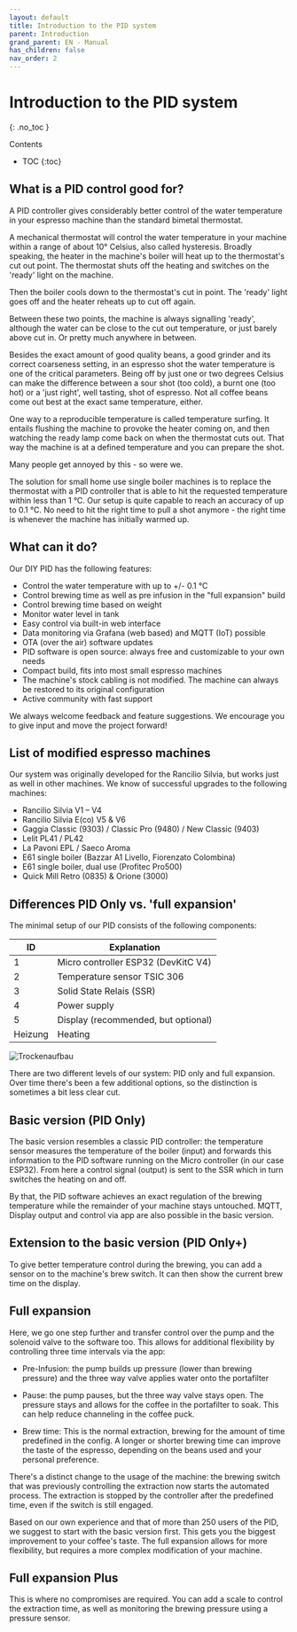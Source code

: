 ```yaml
---
layout: default
title: Introduction to the PID system
parent: Introduction
grand_parent: EN - Manual
has_children: false
nav_order: 2
---
```


# Introduction to the PID system
{: .no_toc }

Contents

* TOC
{:toc}


## What is a PID control good for?

A PID controller gives considerably better control of the water temperature in your espresso machine than the standard bimetal thermostat.

A mechanical thermostat will control the water temperature in your machine within a range of about 10° Celsius, also called hysteresis. Broadly speaking, the heater in the machine's boiler will heat up to the thermostat's cut out point. The thermostat shuts off the heating and switches on the 'ready' light on the machine.

Then the boiler cools down to the thermostat's cut in point. The 'ready' light goes off and the heater reheats up to cut off again.

Between these two points, the machine is always signalling 'ready', although the water can be close to the cut out temperature, or just barely above cut in. Or pretty much anywhere in between.

Besides the exact amount of good quality beans, a good grinder and its correct coarseness setting, in an espresso shot the water temperature is one of the critical parameters. Being off by just one or two degrees Celsius can make the difference between a sour shot (too cold), a burnt one (too hot) or a 'just right', well tasting, shot of espresso. Not all coffee beans come out best at the exact same temperature, either.

One way to a reproducible temperature is called temperature surfing. It entails flushing the machine to provoke the heater coming on, and then watching the ready lamp come back on when the thermostat cuts out. That way the machine is at a defined temperature and you can prepare the shot.

Many people get annoyed by this - so were we.

The solution for small home use single boiler machines is to replace the thermostat with a PID controller that is able to hit the requested temperature within less than 1 °C. Our setup is quite capable to reach an accuracy of up to 0.1 °C. No need to hit the right time to pull a shot anymore - the right time is whenever the machine has initially warmed up.


## What can it do?

Our DIY PID has the following features:

* Control the water temperature with up to +/- 0.1 °C
* Control brewing time as well as pre infusion in the "full expansion" build
* Control brewing time based on weight
* Monitor water level in tank
* Easy control via built-in web interface
* Data monitoring via Grafana (web based) and MQTT (IoT) possible
* OTA (over the air) software updates
* PID software is open source: always free and customizable to your own needs
* Compact build, fits into most small espresso machines
* The machine's stock cabling is not modified. The machine can always be restored to its original configuration
* Active community with fast support

We always welcome feedback and feature suggestions. We encourage you to give input and move the project forward!


## List of modified espresso machines

Our system was originally developed for the Rancilio Silvia, but works just as well in other machines. We know of successful upgrades to the following machines:


 * Rancilio Silvia V1 – V4
 * Rancilio Silvia E(co) V5 & V6
 * Gaggia Classic (9303) / Classic Pro (9480) / New Classic (9403)
 * Lelit PL41 / PL42
 * La Pavoni EPL / Saeco Aroma
 * E61 single boiler (Bazzar A1 Livello, Fiorenzato Colombina)
 * E61 single boiler, dual use (Profitec Pro500)
 * Quick Mill Retro (0835) & Orione (3000)


## Differences PID Only vs. 'full expansion'

The minimal setup of our PID consists of the following components:

ID | Explanation
-|-
1 | Micro controller ESP32 (DevKitC V4)
2 | Temperature sensor TSIC 306
3 | Solid State Relais (SSR)
4 | Power supply
5 | Display (recommended, but optional)
Heizung | Heating

![Trockenaufbau](../../img/trockenaufbau.png)

There are two different levels of our system: PID only and full expansion. Over time there's been a few additional options, so the distinction is sometimes a bit less clear cut.

<!--- There would be a graphic here showing the possible levels of the PID, but it's only available in german -->


## Basic version (PID Only)

The basic version resembles a classic PID controller: the temperature sensor measures the temperature of the boiler (input) and forwards this information to the PID software running on the Micro controller (in our case ESP32). From here a control signal (output) is sent to the SSR which in turn switches the heating on and off.

By that, the PID software achieves an exact regulation of the brewing temperature while the remainder of your machine stays untouched. MQTT, Display output and control via app are also possible in the basic version.


## Extension to the basic version (PID Only+)

To give better temperature control during the brewing, you can add a sensor on to the machine's brew switch. It can then show the current brew time on the display.


## Full expansion

Here, we go one step further and transfer control over the pump and the solenoid valve to the software too. This allows for additional flexibility by controlling three time intervals via the app:

* Pre-Infusion: the pump builds up pressure (lower than brewing pressure) and the three way valve applies water onto the portafilter

* Pause: the pump pauses, but the three way valve stays open. The pressure stays and allows for the coffee in the portafilter to soak. This can help reduce channeling in the coffee puck.

* Brew time: This is the normal extraction, brewing for the amount of time predefined in the config. A longer or shorter brewing time can improve the taste of the espresso, depending on the beans used and your personal preference.

There's a distinct change to the usage of the machine: the brewing switch that was previously controlling the extraction now starts the automated process. The extraction is stopped by the controller after the predefined time, even if the switch is still engaged.

Based on our own experience and that of more than 250 users of the PID, we suggest to start with the basic version first. This gets you the biggest improvement to your coffee's taste. The full expansion allows for more flexibility, but requires a more complex modification of your machine.


## Full expansion Plus

This is where no compromises are required. You can add a scale to control the extraction time, as well as monitoring the brewing pressure using a pressure sensor.
